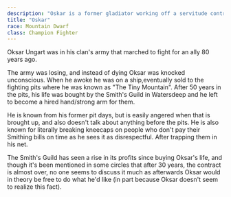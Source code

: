 ```yaml
---
description: "Oskar is a former gladiator working off a servitude contract for the Waterdeep Smith's Guild."
title: "Oskar"
race: Mountain Dwarf
class: Champion Fighter
---
```


Oksar Ungart was in his clan's army that marched to fight for an ally 80 years ago.

The army was losing, and instead of dying Oksar was knocked unconscious. When he awoke he was on a ship,eventually sold to the fighting pits where he was known as "The Tiny Mountain". After 50 years in the pits, his life was bought by the Smith's Guild in Watersdeep and he left to become a hired hand/strong arm for them.

He is known from his former pit days, but is easily angered when that is brought up, and also doesn't talk about anything before the pits. He is also known for literally breaking kneecaps on people who don't pay their Smithing bills on time as he sees it as disrespectful. After trapping them in his net.

The Smith's Guild has seen a rise in its profits since buying Oksar's life, and though it's been mentioned in some circles that after 30 years, the contract is almost over, no one seems to discuss it much as afterwards Oksar would in theory be free to do what he'd like (in part because Oksar doesn't seem to realize this fact).